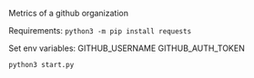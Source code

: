 Metrics of a github organization

Requirements:
`python3 -m pip install requests`

Set env variables:
GITHUB_USERNAME
GITHUB_AUTH_TOKEN


`python3 start.py`
